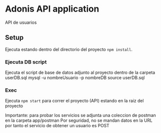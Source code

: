 # Adonis API application

API de usuarios

## Setup

Ejecuta estando dentro del directorio del proyecto  `npm install`.

### Ejecuta DB script
Ejecuta el script de base de datos adjunto al proyecto dentro de la carpeta userDB.sql
mysql -u nombreUsuario -p nombreDB
source userDB.sql

### Exec

Ejecuta `npm start` para correr el proyecto (API) estando en la raiz del proyecto

Importante: para probar los servicios se adjunta una coleccion de postman en la carpeta app/postman
Por seguridad, no se mandan datos en la URL por tanto el servicio de obtener un usuario es POST